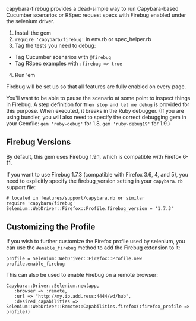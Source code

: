 capybara-firebug provides a dead-simple way to run Capybara-based Cucumber
scenarios or RSpec request specs with Firebug enabled under the selenium driver.

1. Install the gem
2. `require 'capybara/firebug'` in env.rb or spec_helper.rb
3. Tag the tests you need to debug:
  - Tag Cucumber scenarios with `@firebug`
  - Tag RSpec examples with `:firebug => true`
4. Run 'em

Firebug will be set up so that all features are fully enabled on every page.

You'll want to be able to pause the scenario at some point to inspect things
in Firebug. A step definition for `Then stop and let me debug` is provided
for this purpose. When executed, it breaks in the Ruby debugger. (If you are
using bundler, you will also need to specify the correct debugging gem in your
Gemfile: `gem 'ruby-debug'` for 1.8, `gem 'ruby-debug19'` for 1.9.)

## Firebug Versions

By default, this gem uses Firebug 1.9.1, which is compatible with Firefox 6-11.

If you want to use Firebug 1.7.3 (compatible with Firefox 3.6, 4, and 5), you
need to explicitly specify the firebug_version setting in your `capybara.rb`
support file:

    # located in features/support/capybara.rb or similar
    require 'capybara/firebug'
    Selenium::WebDriver::Firefox::Profile.firebug_version = '1.7.3'

## Customizing the Profile

If you wish to further customize the Firefox profile used by selenium, you
can use the `#enable_firebug` method to add the Firebug extension to it:

    profile = Selenium::WebDriver::Firefox::Profile.new
    profile.enable_firebug

This can also be used to enable Firebug on a remote browser:

    Capybara::Driver::Selenium.new(app,
       :browser => :remote,
       :url => "http://my.ip.add.ress:4444/wd/hub",
       :desired_capabilities => Selenium::WebDriver::Remote::Capabilities.firefox(:firefox_profile => profile))
